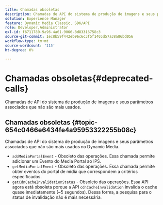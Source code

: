 ```yaml
---
title: Chamadas obsoletas
description: Chamadas de API do sistema de produção de imagens e seus parâmetros associados que não são mais usados no Dynamic Media.
solution: Experience Manager
feature: Dynamic Media Classic, SDK/API
role: Developer,Administrator
exl-id: f6711780-9a96-4a61-9066-8d83316758c3
source-git-commit: 1ec8b59f442eb96c6c3f5f1405d57a38a86bd056
workflow-type: tm+mt
source-wordcount: '115'
ht-degree: 0%

---
```


# Chamadas obsoletas{#deprecated-calls}

Chamadas de API do sistema de produção de imagens e seus parâmetros associados que não são mais usados.

## Chamadas obsoletas {#topic-654c0466e6434fe4a95953322255b08c}

Chamadas de API do sistema de produção de imagens e seus parâmetros associados que não são mais usados no Dynamic Media.

* `addMediaPortalEvent` - Obsoleto das operações. Essa chamada permite adicionar um Evento do Media Portal ao IPS.
* `getMediaPortalEvent` - Obsoleto das operações. Essa chamada permite obter eventos do portal de mídia que correspondem a critérios especificados.
* `getCdnCacheInvalidationStatus` - Obsoleto das operações. Essa API agora está obsoleta porque a API `cdnCacheInvalidation` invalida o cache quase imediatamente (~5 segundos). Dessa forma, a pesquisa para o status de invalidação não é mais necessária.
